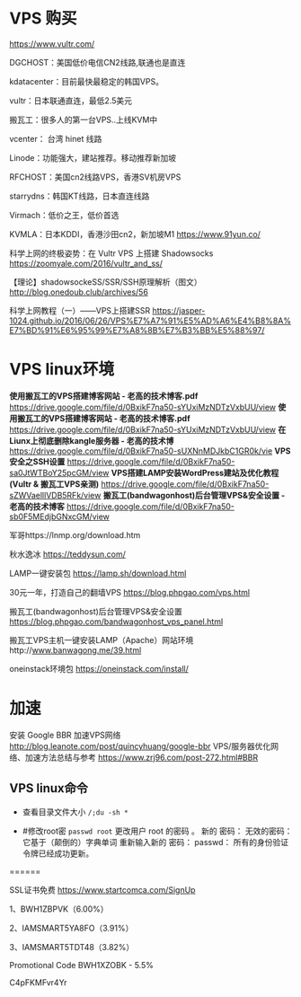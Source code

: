 # VPS 购买
https://www.vultr.com/


DGCHOST：美国低价电信CN2线路,联通也是直连

kdatacenter：目前最快最稳定的韩国VPS。

vultr：日本联通直连，最低2.5美元

搬瓦工：很多人的第一台VPS..上线KVM中

vcenter： 台湾 hinet 线路

Linode：功能强大，建站推荐。移动推荐新加坡

RFCHOST：美国cn2线路VPS，香港SV机房VPS

starrydns：韩国KT线路，日本直连线路

Virmach：低价之王，低价首选

KVMLA：日本KDDI，香港沙田cn2，新加坡M1
https://www.91yun.co/

科学上网的终极姿势：在 Vultr VPS 上搭建 Shadowsocks https://zoomyale.com/2016/vultr_and_ss/

【理论】shadowsockeSS/SSR/SSH原理解析（图文）http://blog.onedoub.club/archives/56

科学上网教程（一）——VPS上搭建SSR https://jasper-1024.github.io/2016/06/26/VPS%E7%A7%91%E5%AD%A6%E4%B8%8A%E7%BD%91%E6%95%99%E7%A8%8B%E7%B3%BB%E5%88%97/

# VPS linux环境
**使用搬瓦工的VPS搭建博客网站 - 老高的技术博客.pdf** https://drive.google.com/file/d/0BxikF7na50-sYUxiMzNDTzVxbUU/view
**使用搬瓦工的VPS搭建博客网站 - 老高的技术博客.pdf** https://drive.google.com/file/d/0BxikF7na50-sYUxiMzNDTzVxbUU/view
**在Liunx上彻底删除kangle服务器 - 老高的技术博** https://drive.google.com/file/d/0BxikF7na50-sUXNnMDJkbC1GR0k/vie
**VPS安全之SSH设置** https://drive.google.com/file/d/0BxikF7na50-sa0JtWTBoY25pcGM/view
**VPS搭建LAMP安装WordPress建站及优化教程 (Vultr & 搬瓦工VPS亲测)** https://drive.google.com/file/d/0BxikF7na50-sZWVaelllVDB5RFk/view
**搬瓦工(bandwagonhost)后台管理VPS&安全设置 - 老高的技术博客** https://drive.google.com/file/d/0BxikF7na50-sb0F5MEdjbGNxcGM/view


军哥https://lnmp.org/download.htm

秋水逸冰 https://teddysun.com/ 

LAMP一键安装包 https://lamp.sh/download.html 

30元一年，打造自己的翻墙VPS https://blog.phpgao.com/vps.html

搬瓦工(bandwagonhost)后台管理VPS&安全设置 https://blog.phpgao.com/bandwagonhost_vps_panel.html


搬瓦工VPS主机一键安装LAMP（Apache）网站环境http://www.banwagong.me/39.html

oneinstack环境包 https://oneinstack.com/install/


# 加速 

安装 Google BBR 加速VPS网络 http://blog.leanote.com/post/quincyhuang/google-bbr
VPS/服务器优化网络、加速方法总结与参考 https://www.zrj96.com/post-272.html#BBR


## VPS linux命令
- 查看目录文件大小 ```/;du -sh * ```


- #修改root密
```passwd root```
更改用户 root 的密码 。
新的 密码：
无效的密码： 它基于（颠倒的）字典单词
重新输入新的 密码：
passwd： 所有的身份验证令牌已经成功更新。

======

SSL证书免费 https://www.startcomca.com/SignUp


1、BWH1ZBPVK（6.00%）

2、IAMSMART5YA8FO（3.91%）

3、IAMSMART5TDT48（3.82%）



 Promotional Code BWH1XZOBK - 5.5% 



C4pFKMFvr4Yr

